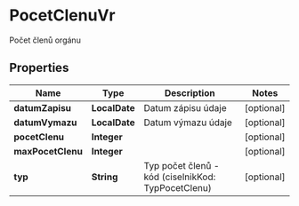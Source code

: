 

# PocetClenuVr

Počet členů orgánu

## Properties

| Name | Type | Description | Notes |
|------------ | ------------- | ------------- | -------------|
|**datumZapisu** | **LocalDate** | Datum zápisu údaje |  [optional] |
|**datumVymazu** | **LocalDate** | Datum výmazu údaje |  [optional] |
|**pocetClenu** | **Integer** |  |  [optional] |
|**maxPocetClenu** | **Integer** |  |  [optional] |
|**typ** | **String** | Typ počet členů - kód (ciselnikKod: TypPocetClenu)  |  [optional] |



